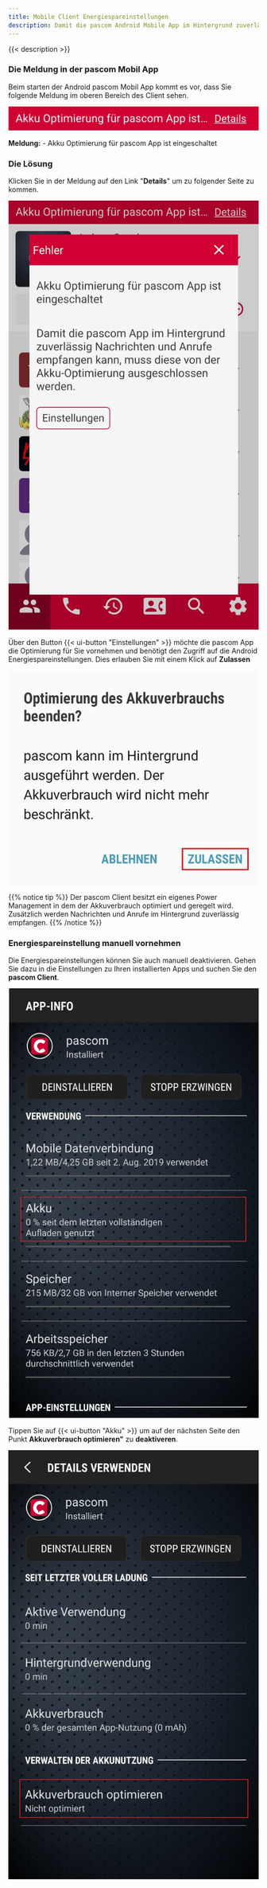 ```yaml
---
title: Mobile Client Energiespareinstellungen
description: Damit die pascom Android Mobile App im Hintergrund zuverlässig Nachrichten und Anrufe empfangen kann, muss die Akku-Optimierung ausgeschalten werden. 
---
```

 

{{< description >}}


### Die Meldung in der pascom Mobil App

Beim starten der Android pascom Mobil App kommt es vor, dass Sie folgende Meldung im oberen Bereich des Client sehen.

![pascom Meldung Energiesparen](client_notification.jpg?width=50% "Energiesparen Meldung")

**Meldung:** - Akku Optimierung für pascom App ist eingeschaltet

### Die Lösung

Klicken Sie in der Meldung auf den Link "**Details**" um zu folgender Seite zu kommen.

![pascom Meldung Energiesparen](client_warning.jpg?width=50% "Energiesparen Meldung")

Über den Button {{< ui-button "Einstellungen" >}} möchte die pascom App die Optimierung für Sie vornehmen und benötigt
den Zugriff auf die Android Energiespareinstellungen. Dies erlauben Sie mit einem Klick auf **Zulassen**

![pascom Meldung Energiesparen](disable_powermanagement.jpg?width=50% "Energiesparen Meldung")

{{% notice tip %}}
Der pascom Client besitzt ein eigenes Power Management in dem der Akkuverbrauch optimiert und geregelt wird. Zusätzlich werden Nachrichten und Anrufe im Hintergrund
zuverlässig empfangen. 
{{% /notice %}}

### Energiespareinstellung manuell vornehmen

Die Energiespareinstellungen können Sie auch manuell deaktivieren. Gehen Sie dazu in die Einstellungen zu Ihren installierten Apps und suchen Sie den **pascom Client**.

![pascom Akku Optimierung deaktivieren](android_settings1.jpg?width=50% "pascom Akku Optimierung deaktivieren")

Tippen Sie auf {{< ui-button "Akku" >}} um auf der nächsten Seite den Punkt **Akkuverbrauch optimieren"** zu **deaktiveren**.

![pascom Akku Optimierung deaktivieren](android_settings2.jpg?width=50% "pascom Akku Optimierung deaktivieren")